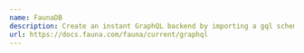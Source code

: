 ```yaml
---
name: FaunaDB
description: Create an instant GraphQL backend by importing a gql schema. The database will create relations and indexes for you, so you'll be ready to query in seconds, without writing any database code. Serverless pricing, free to get started.
url: https://docs.fauna.com/fauna/current/graphql
---
```

